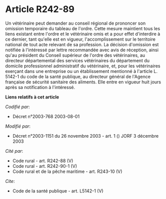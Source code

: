 # Article R242-89

Un vétérinaire peut demander au conseil régional de prononcer son omission temporaire du tableau de l'ordre. Cette mesure
maintient tous les liens existant entre l'ordre et le vétérinaire omis et a pour effet d'interdire à ce dernier, tant qu'elle
est en vigueur, l'accomplissement sur le territoire national de tout acte relevant de sa profession. La décision d'omission
est notifiée à l'intéressé par lettre recommandée avec avis de réception, ainsi qu'au président du Conseil supérieur de
l'ordre des vétérinaires, au directeur départemental des services vétérinaires du département du domicile professionnel
administratif du vétérinaire, et, pour les vétérinaires exerçant dans une entreprise ou un établissement mentionné à
l'article L. 5142-1 du code de la santé publique, au directeur général de l'Agence française de sécurité sanitaire des
aliments. Elle entre en vigueur huit jours après sa notification à l'intéressé.

**Liens relatifs à cet article**

_Codifié par_:

  - Décret n°2003-768 2003-08-01

_Modifié par_:

  - Décret n°2003-1151 du 26 novembre 2003 - art. 1 () JORF 3 décembre 2003

_Cité par_:

  - Code rural - art. R242-88 (V)
  - Code rural - art. R242-90-1 (V)
  - Code rural et de la pêche maritime - art. R243-10 (V)

_Cite_:

  - Code de la santé publique - art. L5142-1 (V)
